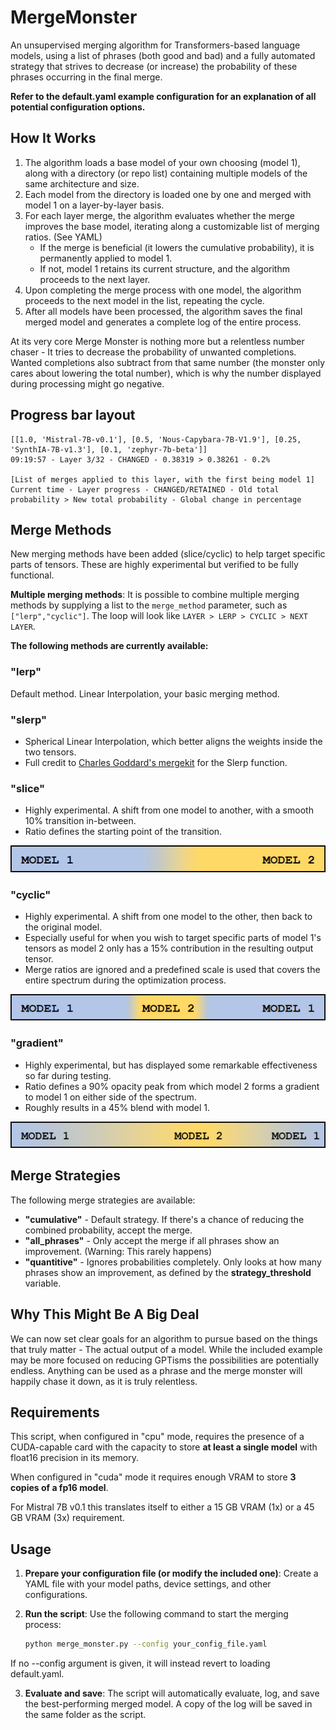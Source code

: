 # MergeMonster
An unsupervised merging algorithm for Transformers-based language models, using a list of phrases (both good and bad) and a fully automated strategy that strives to decrease (or increase) the probability of these phrases occurring in the final merge.

**Refer to the default.yaml example configuration for an explanation of all potential configuration options.**

## How It Works

1. The algorithm loads a base model of your own choosing (model 1), along with a directory (or repo list) containing multiple models of the same architecture and size.
2. Each model from the directory is loaded one by one and merged with model 1 on a layer-by-layer basis.
3. For each layer merge, the algorithm evaluates whether the merge improves the base model, iterating along a customizable list of merging ratios. (See YAML)
   - If the merge is beneficial (it lowers the cumulative probability), it is permanently applied to model 1.
   - If not, model 1 retains its current structure, and the algorithm proceeds to the next layer.
4. Upon completing the merge process with one model, the algorithm proceeds to the next model in the list, repeating the cycle.
5. After all models have been processed, the algorithm saves the final merged model and generates a complete log of the entire process.

At its very core Merge Monster is nothing more but a relentless number chaser - It tries to decrease the probability of unwanted completions. Wanted completions also subtract from that same number (the monster only cares about lowering the total number), which is why the number displayed during processing might go negative.

## Progress bar layout
```
[[1.0, 'Mistral-7B-v0.1'], [0.5, 'Nous-Capybara-7B-V1.9'], [0.25, 'SynthIA-7B-v1.3'], [0.1, 'zephyr-7b-beta']]
09:19:57 - Layer 3/32 - CHANGED - 0.38319 > 0.38261 - 0.2%

[List of merges applied to this layer, with the first being model 1]
Current time - Layer progress - CHANGED/RETAINED - Old total probability > New total probability - Global change in percentage
```
## Merge Methods

New merging methods have been added (slice/cyclic) to help target specific parts of tensors. These are highly experimental but verified to be fully functional.

**Multiple merging methods**: It is possible to combine multiple merging methods by supplying a list to the `merge_method` parameter, such as `["lerp","cyclic"]`. The loop will look like `LAYER > LERP > CYCLIC > NEXT LAYER`.

**The following methods are currently available:**

### "lerp"

Default method. Linear Interpolation, your basic merging method.

### "slerp"

- Spherical Linear Interpolation, which better aligns the weights inside the two tensors.
- Full credit to [Charles Goddard's mergekit](https://github.com/cg123/mergekit) for the Slerp function.

### "slice"

- Highly experimental. A shift from one model to another, with a smooth 10% transition in-between.
- Ratio defines the starting point of the transition.

![Slice](images/slice.png?raw=true "Slice")

### "cyclic"

- Highly experimental. A shift from one model to the other, then back to the original model.
- Especially useful for when you wish to target specific parts of model 1's tensors as model 2 only has a 15% contribution in the resulting output tensor.
- Merge ratios are ignored and a predefined scale is used that covers the entire spectrum during the optimization process.

![Cyclic](images/cyclic.png?raw=true "Cyclic")

### "gradient"

- Highly experimental, but has displayed some remarkable effectiveness so far during testing.
- Ratio defines a 90% opacity peak from which model 2 forms a gradient to model 1 on either side of the spectrum.
- Roughly results in a 45% blend with model 1.

![Gradient](images/gradient.png?raw=true "Gradient")

## Merge Strategies

The following merge strategies are available:

- **"cumulative"** - Default strategy. If there's a chance of reducing the combined probability, accept the merge.
- **"all_phrases"** - Only accept the merge if all phrases show an improvement. (Warning: This rarely happens)
- **"quantitive"** - Ignores probabilities completely. Only looks at how many phrases show an improvement, as defined by the **strategy_threshold** variable.

## Why This Might Be A Big Deal

We can now set clear goals for an algorithm to pursue based on the things that truly matter - The actual output of a model. While the included example may be more focused on reducing GPTisms the possibilities are potentially endless. Anything can be used as a phrase and the merge monster will happily chase it down, as it is truly relentless.

## Requirements

This script, when configured in "cpu" mode, requires the presence of a CUDA-capable card with the capacity to store **at least a single model** with float16 precision in its memory.

When configured in "cuda" mode it requires enough VRAM to store **3 copies of a fp16 model**.

For Mistral 7B v0.1 this translates itself to either a 15 GB VRAM (1x) or a 45 GB VRAM (3x) requirement.

## Usage

1. **Prepare your configuration file (or modify the included one)**: Create a YAML file with your model paths, device settings, and other configurations.
2. **Run the script**: Use the following command to start the merging process:

    ```bash
    python merge_monster.py --config your_config_file.yaml
    ```
If no --config argument is given, it will instead revert to loading default.yaml.

3. **Evaluate and save**: The script will automatically evaluate, log, and save the best-performing merged model. A copy of the log will be saved in the same folder as the script.
